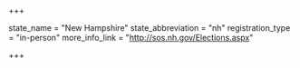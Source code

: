 +++

state_name = "New Hampshire"
state_abbreviation = "nh"
registration_type = "in-person"
more_info_link = "http://sos.nh.gov/Elections.aspx"

+++
